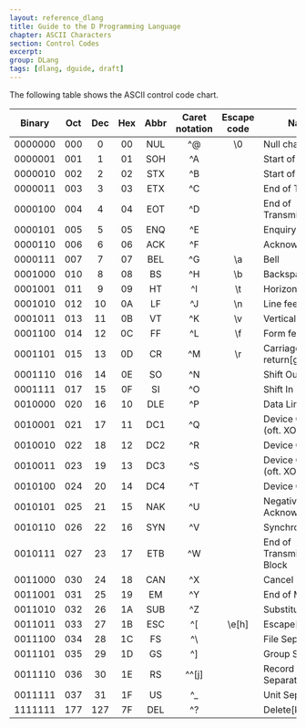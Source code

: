 ```yaml
---
layout: reference_dlang
title: Guide to the D Programming Language
chapter: ASCII Characters
section: Control Codes
excerpt:
group: DLang
tags: [dlang, dguide, draft]
---
```


The following table shows the ASCII control code chart.

| Binary  | Oct | Dec | Hex | Abbr | Caret notation | Escape code | Name |
|:-------:|:---:|:---:|:---:|:----:|:--------------:|:-----------:|------|
| 0000000 | 000 |   0 |  00 | NUL  | &#94;@         |     \0      | Null character
| 0000001 | 001 |   1 |  01 | SOH  | &#94;A         |             | Start of Heading
| 0000010 | 002 |   2 |  02 | STX  | &#94;B         |             | Start of Text
| 0000011 | 003 |   3 |  03 | ETX  | &#94;C         |             | End of Text
| 0000100 | 004 |   4 |  04 | EOT  | &#94;D         |             | End of Transmission
| 0000101 | 005 |   5 |  05 | ENQ  | &#94;E         |             | Enquiry
| 0000110 | 006 |   6 |  06 | ACK  | &#94;F         |             | Acknowledgment
| 0000111 | 007 |   7 |  07 | BEL  | &#94;G         |     \a      | Bell
| 0001000 | 010 |   8 |  08 | BS   | &#94;H         |     \b      | Backspace[d][e]
| 0001001 | 011 |   9 |  09 | HT   | &#94;I         |     \t      | Horizontal Tab[f]
| 0001010 | 012 |  10 |  0A | LF   | &#94;J         |     \n      | Line feed
| 0001011 | 013 |  11 |  0B | VT   | &#94;K         |     \v      | Vertical Tab
| 0001100 | 014 |  12 |  0C | FF   | &#94;L         |     \f      | Form feed
| 0001101 | 015 |  13 |  0D | CR   | &#94;M         |     \r      | Carriage return[g]
| 0001110 | 016 |  14 |  0E | SO   | &#94;N         |             | Shift Out
| 0001111 | 017 |  15 |  0F | SI   | &#94;O         |             | Shift In
| 0010000 | 020 |  16 |  10 | DLE  | &#94;P         |             | Data Link Escape
| 0010001 | 021 |  17 |  11 | DC1  | &#94;Q         |             | Device Control 1 (oft. XON)
| 0010010 | 022 |  18 |  12 | DC2  | &#94;R         |             | Device Control 2
| 0010011 | 023 |  19 |  13 | DC3  | &#94;S         |             | Device Control 3 (oft. XOFF) 
| 0010100 | 024 |  20 |  14 | DC4  | &#94;T         |             | Device Control 4
| 0010101 | 025 |  21 |  15 | NAK  | &#94;U         |             | Negative Acknowledgment
| 0010110 | 026 |  22 |  16 | SYN  | &#94;V         |             | Synchronous idle
| 0010111 | 027 |  23 |  17 | ETB  | &#94;W         |             | End of Transmission Block
| 0011000 | 030 |  24 |  18 | CAN  | &#94;X         |             | Cancel
| 0011001 | 031 |  25 |  19 | EM   | &#94;Y         |             | End of Medium
| 0011010 | 032 |  26 |  1A | SUB  | &#94;Z         |             | Substitute
| 0011011 | 033 |  27 |  1B | ESC  | &#94;[         |    \e[h]    | Escape[i]
| 0011100 | 034 |  28 |  1C | FS   | &#94;\         |             | File Separator
| 0011101 | 035 |  29 |  1D | GS   | &#94;]         |             | Group Separator
| 0011110 | 036 |  30 |  1E | RS   | &#94;&#94;[j]  |             | Record Separator
| 0011111 | 037 |  31 |  1F | US   | &#94;&#95;     |             | Unit Separator
| 1111111 | 177 | 127 |  7F | DEL  | &#94;?         |             | Delete[k][e]
